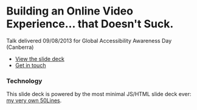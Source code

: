 # Building an Online Video Experience... that Doesn't Suck.

Talk delivered 09/08/2013 for Global Accessibility Awareness Day (Canberra)

* [View the slide deck](https://rawgithub.com/cgiffard/GAAD-Talk-2013/master/index.html#0)
* [Get in touch](http://app.net/cgiffard)

### Technology

This slide deck is powered by the most minimal JS/HTML slide deck ever:
[my very own 50Lines](http://github.com/cgiffard/50Lines).